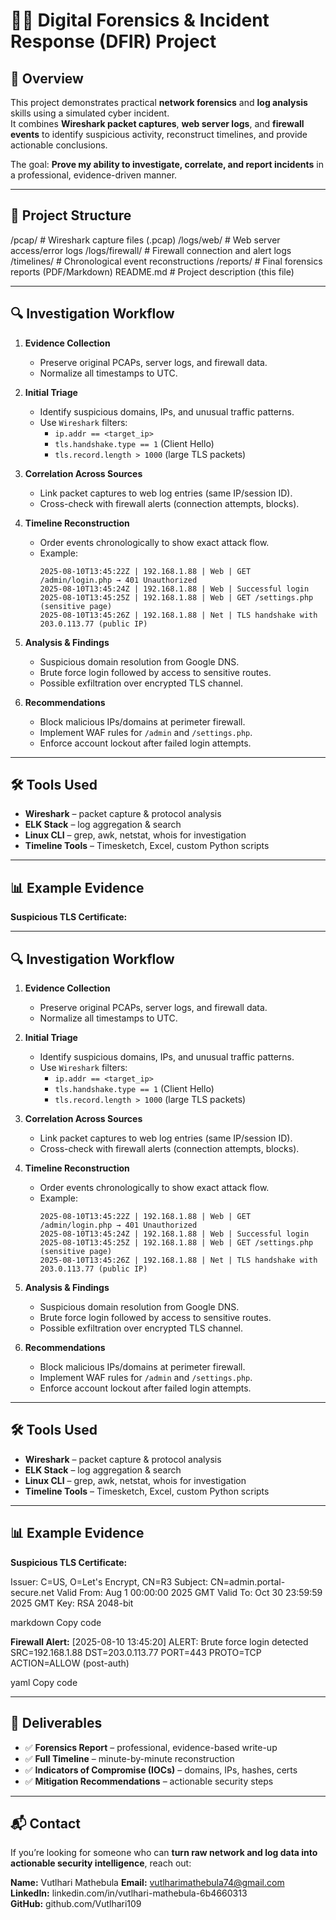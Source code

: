# 🕵️‍♂️ Digital Forensics & Incident Response (DFIR) Project

## 📌 Overview
This project demonstrates practical **network forensics** and **log analysis** skills using a simulated cyber incident.  
It combines **Wireshark packet captures**, **web server logs**, and **firewall events** to identify suspicious activity, reconstruct timelines, and provide actionable conclusions.

The goal: **Prove my ability to investigate, correlate, and report incidents** in a professional, evidence-driven manner.

---

## 📂 Project Structure
/pcap/ # Wireshark capture files (.pcap)
/logs/web/ # Web server access/error logs
/logs/firewall/ # Firewall connection and alert logs
/timelines/ # Chronological event reconstructions
/reports/ # Final forensics reports (PDF/Markdown)
README.md # Project description (this file)


---

## 🔍 Investigation Workflow
1. **Evidence Collection**  
   - Preserve original PCAPs, server logs, and firewall data.  
   - Normalize all timestamps to UTC.  

2. **Initial Triage**  
   - Identify suspicious domains, IPs, and unusual traffic patterns.  
   - Use `Wireshark` filters:  
     - `ip.addr == <target_ip>`  
     - `tls.handshake.type == 1` (Client Hello)  
     - `tls.record.length > 1000` (large TLS packets)  

3. **Correlation Across Sources**  
   - Link packet captures to web log entries (same IP/session ID).  
   - Cross-check with firewall alerts (connection attempts, blocks).  

4. **Timeline Reconstruction**  
   - Order events chronologically to show exact attack flow.  
   - Example:  
     ```
     2025-08-10T13:45:22Z | 192.168.1.88 | Web | GET /admin/login.php → 401 Unauthorized
     2025-08-10T13:45:24Z | 192.168.1.88 | Web | Successful login
     2025-08-10T13:45:25Z | 192.168.1.88 | Web | GET /settings.php (sensitive page)
     2025-08-10T13:45:26Z | 192.168.1.88 | Net | TLS handshake with 203.0.113.77 (public IP)
     ```

5. **Analysis & Findings**  
   - Suspicious domain resolution from Google DNS.  
   - Brute force login followed by access to sensitive routes.  
   - Possible exfiltration over encrypted TLS channel.

6. **Recommendations**  
   - Block malicious IPs/domains at perimeter firewall.  
   - Implement WAF rules for `/admin` and `/settings.php`.  
   - Enforce account lockout after failed login attempts.  

---

## 🛠 Tools Used
- **Wireshark** – packet capture & protocol analysis  
- **ELK Stack** – log aggregation & search  
- **Linux CLI** – grep, awk, netstat, whois for investigation  
- **Timeline Tools** – Timesketch, Excel, custom Python scripts  

---

## 📊 Example Evidence
**Suspicious TLS Certificate:**


---

## 🔍 Investigation Workflow
1. **Evidence Collection**  
   - Preserve original PCAPs, server logs, and firewall data.  
   - Normalize all timestamps to UTC.  

2. **Initial Triage**  
   - Identify suspicious domains, IPs, and unusual traffic patterns.  
   - Use `Wireshark` filters:  
     - `ip.addr == <target_ip>`  
     - `tls.handshake.type == 1` (Client Hello)  
     - `tls.record.length > 1000` (large TLS packets)  

3. **Correlation Across Sources**  
   - Link packet captures to web log entries (same IP/session ID).  
   - Cross-check with firewall alerts (connection attempts, blocks).  

4. **Timeline Reconstruction**  
   - Order events chronologically to show exact attack flow.  
   - Example:  
     ```
     2025-08-10T13:45:22Z | 192.168.1.88 | Web | GET /admin/login.php → 401 Unauthorized
     2025-08-10T13:45:24Z | 192.168.1.88 | Web | Successful login
     2025-08-10T13:45:25Z | 192.168.1.88 | Web | GET /settings.php (sensitive page)
     2025-08-10T13:45:26Z | 192.168.1.88 | Net | TLS handshake with 203.0.113.77 (public IP)
     ```

5. **Analysis & Findings**  
   - Suspicious domain resolution from Google DNS.  
   - Brute force login followed by access to sensitive routes.  
   - Possible exfiltration over encrypted TLS channel.

6. **Recommendations**  
   - Block malicious IPs/domains at perimeter firewall.  
   - Implement WAF rules for `/admin` and `/settings.php`.  
   - Enforce account lockout after failed login attempts.  

---

## 🛠 Tools Used
- **Wireshark** – packet capture & protocol analysis  
- **ELK Stack** – log aggregation & search  
- **Linux CLI** – grep, awk, netstat, whois for investigation  
- **Timeline Tools** – Timesketch, Excel, custom Python scripts  

---

## 📊 Example Evidence
**Suspicious TLS Certificate:**

Issuer: C=US, O=Let's Encrypt, CN=R3
Subject: CN=admin.portal-secure.net
Valid From: Aug 1 00:00:00 2025 GMT
Valid To: Oct 30 23:59:59 2025 GMT
Key: RSA 2048-bit

markdown
Copy code

**Firewall Alert:**
[2025-08-10 13:45:20] ALERT: Brute force login detected
SRC=192.168.1.88 DST=203.0.113.77 PORT=443 PROTO=TCP
ACTION=ALLOW (post-auth)

yaml
Copy code

---

## 📄 Deliverables
- ✅ **Forensics Report** – professional, evidence-based write-up  
- ✅ **Full Timeline** – minute-by-minute reconstruction  
- ✅ **Indicators of Compromise (IOCs)** – domains, IPs, hashes, certs  
- ✅ **Mitigation Recommendations** – actionable security steps  

---

## 📬 Contact
If you’re looking for someone who can **turn raw network and log data into actionable security intelligence**, reach out:

**Name:**  Vutlhari Mathebula 
**Email:** vutlharimathebula74@gmail.com  
**LinkedIn:** linkedin.com/in/vutlhari-mathebula-6b4660313  
**GitHub:** github.com/Vutlhari109 
